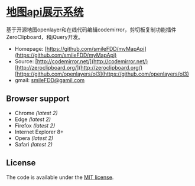 # [地图api展示系统](smileFDD@gmail.com)

基于开源地图openlayer和在线代码编辑codemirror，剪切板复制功能插件ZeroClipboard，和jQuery开发。

* Homepage: [https://github.com/smileFDD/myMapApi](https://github.com/smileFDD/myMapApi)
* Source: [http://codemirror.net/](http://codemirror.net/)
          [http://zeroclipboard.org/](http://zeroclipboard.org/)
          [https://github.com/openlayers/ol3](https://github.com/openlayers/ol3)
* gmail: smileFDD@gamil.com

## Browser support

* Chrome *(latest 2)*
* Edge *(latest 2)*
* Firefox *(latest 2)*
* Internet Explorer 8+
* Opera *(latest 2)*
* Safari *(latest 2)*

## License

The code is available under the [MIT license](LICENSE.txt).
